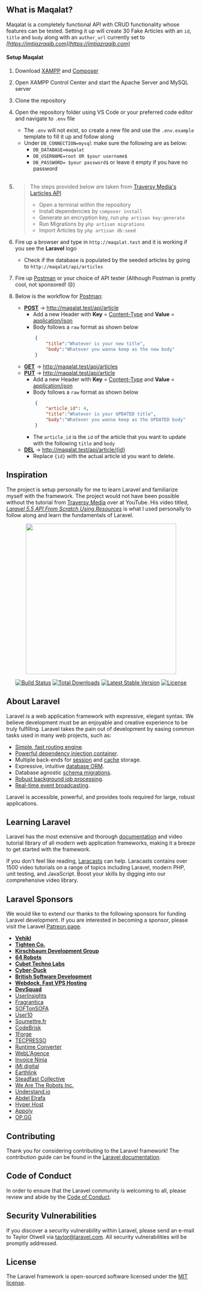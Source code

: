 ## What is Maqalat?
Maqalat is a completely functional API with CRUD functionality whose features can be tested. Setting it up will create 30 Fake Articles with an `id`, `title` and `body` along with an `author_url` currently set to *[https://imtiazraqib.com](https://imtiazraqib.com)*

#### Setup Maqalat
1. Download [XAMPP](https://www.apachefriends.org/index.html) and [Composer](https://getcomposer.org/)
2. Open XAMPP Control Center and start the Apache Server and MySQL server
3. Clone the repository
4. Open the repository folder using VS Code or your preferred code editor and navigate to `.env` file
    - The `.env` will not exist, so create a new file and use the `.env.example` template to fill it up and follow along
    - Under `DB_CONNECTION=mysql` make sure the following are as below:
        - `DB_DATABASE=maqalat`
        - `DB_USERNAME=root OR $your username$`
        - `DB_PASSWORD= $your password$` or leave it empty if you have no password
     <br>
     
5.   > The steps provided below are taken from [Traversy Media's Larticles API](https://github.com/bradtraversy/larticles_api)
        > * Open a terminal within the repository
        > * Install dependencies by `composer install`
        > * Generate an encryption key, run `php artisan key:generate`
        > * Run Migrations by `php artisan migrations`
        > * Import Articles by `php artisan db:seed`        
6. Fire up a browser and type in `http://maqalat.test` and it is working if you see the **Laravel** logo
    - Check if the database is populated by the seeded articles by going to `http://maqalat/api/articles`
7. Fire up [Postman](https://www.getpostman.com/downloads/) or your choice of API tester (Although Postman is pretty cool, not sponsored! 😢)

8. Below is the workflow for [Postman](https://www.getpostman.com/downloads/):
    - **[POST]()**  -> http://maqalat.test/api/article
        - Add a new Header with **Key** = [Content-Type]() and **Value** = [application/json]()
        - Body follows a `raw` format as shown below
        ```json
            {
                "title":"Whatever is your new title",
                "body":"Whatever you wanna keep as the new body"
            }
        ```
    - **[GET]()**   -> http://maqalat.test/api/articles
    - **[PUT]()**   -> http://maqalat.test/api/article
        - Add a new Header with **Key** = [Content-Type]() and **Value** = [application/json]()
        - Body follows a `raw` format as shown below
        ```json
            {
                "article_id": 4,
                "title":"Whatever is your UPDATED title",
                "body":"Whatever you wanna keep as the UPDATED body"
            }
        ```
        - The `article_id` is the `id` of the article that you want to update with the following `title` and `body`
    - **[DEL]()**   -> http://maqalat.test/api/article/{id}
        - Replace `{id}` with the actual article id you want to delete.

## Inspiration
The project is setup personally for me to learn Laravel and familiarize myself with the framework. The project would not have been possible without the tutorial from [Traversy Media](https://www.youtube.com/channel/UC29ju8bIPH5as8OGnQzwJyA) over at YouTube. His video titled, *[Laravel 5.5 API From Scratch Using Resources](https://www.youtube.com/watch?v=4pc6cgisbKE)* is what I used personally to follow along and learn the fundamentals of Laravel.

<p align="center"><img src="https://res.cloudinary.com/dtfbvvkyp/image/upload/v1566331377/laravel-logolockup-cmyk-red.svg" width="400"></p>

<p align="center">
<a href="https://travis-ci.org/laravel/framework"><img src="https://travis-ci.org/laravel/framework.svg" alt="Build Status"></a>
<a href="https://packagist.org/packages/laravel/framework"><img src="https://poser.pugx.org/laravel/framework/d/total.svg" alt="Total Downloads"></a>
<a href="https://packagist.org/packages/laravel/framework"><img src="https://poser.pugx.org/laravel/framework/v/stable.svg" alt="Latest Stable Version"></a>
<a href="https://packagist.org/packages/laravel/framework"><img src="https://poser.pugx.org/laravel/framework/license.svg" alt="License"></a>
</p>

## About Laravel

Laravel is a web application framework with expressive, elegant syntax. We believe development must be an enjoyable and creative experience to be truly fulfilling. Laravel takes the pain out of development by easing common tasks used in many web projects, such as:

- [Simple, fast routing engine](https://laravel.com/docs/routing).
- [Powerful dependency injection container](https://laravel.com/docs/container).
- Multiple back-ends for [session](https://laravel.com/docs/session) and [cache](https://laravel.com/docs/cache) storage.
- Expressive, intuitive [database ORM](https://laravel.com/docs/eloquent).
- Database agnostic [schema migrations](https://laravel.com/docs/migrations).
- [Robust background job processing](https://laravel.com/docs/queues).
- [Real-time event broadcasting](https://laravel.com/docs/broadcasting).

Laravel is accessible, powerful, and provides tools required for large, robust applications.

## Learning Laravel

Laravel has the most extensive and thorough [documentation](https://laravel.com/docs) and video tutorial library of all modern web application frameworks, making it a breeze to get started with the framework.

If you don't feel like reading, [Laracasts](https://laracasts.com) can help. Laracasts contains over 1500 video tutorials on a range of topics including Laravel, modern PHP, unit testing, and JavaScript. Boost your skills by digging into our comprehensive video library.

## Laravel Sponsors

We would like to extend our thanks to the following sponsors for funding Laravel development. If you are interested in becoming a sponsor, please visit the Laravel [Patreon page](https://patreon.com/taylorotwell).

- **[Vehikl](https://vehikl.com/)**
- **[Tighten Co.](https://tighten.co)**
- **[Kirschbaum Development Group](https://kirschbaumdevelopment.com)**
- **[64 Robots](https://64robots.com)**
- **[Cubet Techno Labs](https://cubettech.com)**
- **[Cyber-Duck](https://cyber-duck.co.uk)**
- **[British Software Development](https://www.britishsoftware.co)**
- **[Webdock, Fast VPS Hosting](https://www.webdock.io/en)**
- **[DevSquad](https://devsquad.com)**
- [UserInsights](https://userinsights.com)
- [Fragrantica](https://www.fragrantica.com)
- [SOFTonSOFA](https://softonsofa.com/)
- [User10](https://user10.com)
- [Soumettre.fr](https://soumettre.fr/)
- [CodeBrisk](https://codebrisk.com)
- [1Forge](https://1forge.com)
- [TECPRESSO](https://tecpresso.co.jp/)
- [Runtime Converter](http://runtimeconverter.com/)
- [WebL'Agence](https://weblagence.com/)
- [Invoice Ninja](https://www.invoiceninja.com)
- [iMi digital](https://www.imi-digital.de/)
- [Earthlink](https://www.earthlink.ro/)
- [Steadfast Collective](https://steadfastcollective.com/)
- [We Are The Robots Inc.](https://watr.mx/)
- [Understand.io](https://www.understand.io/)
- [Abdel Elrafa](https://abdelelrafa.com)
- [Hyper Host](https://hyper.host)
- [Appoly](https://www.appoly.co.uk)
- [OP.GG](https://op.gg)

## Contributing

Thank you for considering contributing to the Laravel framework! The contribution guide can be found in the [Laravel documentation](https://laravel.com/docs/contributions).

## Code of Conduct

In order to ensure that the Laravel community is welcoming to all, please review and abide by the [Code of Conduct](https://laravel.com/docs/contributions#code-of-conduct).

## Security Vulnerabilities

If you discover a security vulnerability within Laravel, please send an e-mail to Taylor Otwell via [taylor@laravel.com](mailto:taylor@laravel.com). All security vulnerabilities will be promptly addressed.

## License

The Laravel framework is open-sourced software licensed under the [MIT license](https://opensource.org/licenses/MIT).
